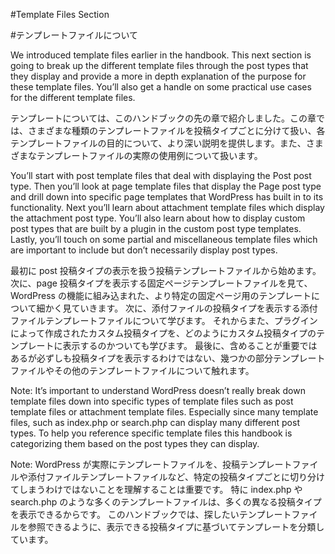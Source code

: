 #Template Files Section

#テンプレートファイルについて

We introduced template files earlier in the handbook.  This next section is going to break up the different template files through the post types that they display and provide a more in depth explanation of the purpose for these template files.  You’ll also get a handle on some practical use cases for the different template files.

テンプレートについては、このハンドブックの先の章で紹介しました。この章では、さまざまな種類のテンプレートファイルを投稿タイプごとに分けて扱い、各テンプレートファイルの目的について、より深い説明を提供します。また、さまざまなテンプレートファイルの実際の使用例について扱います。

You’ll start with post template files that deal with displaying the Post post type.  Then you’ll look at page template files that display the Page post type and drill down into specific page templates that WordPress has built in to its functionality.  Next you’ll learn about attachment template files which display the attachment post type.  You’ll also learn about how to display custom post types that are built by a plugin in the custom post type templates.  Lastly, you’ll touch on some partial and miscellaneous template files which are important to include but don’t necessarily display post types.

最初に post 投稿タイプの表示を扱う投稿テンプレートファイルから始めます。 次に、page 投稿タイプを表示する固定ページテンプレートファイルを見て、WordPress の機能に組み込まれた、より特定の固定ページ用のテンプレートについて細かく見ていきます。 次に、添付ファイルの投稿タイプを表示する添付ファイルテンプレートファイルについて学びます。 それからまた、プラグインによって作成されたカスタム投稿タイプを、どのようにカスタム投稿タイプのテンプレートに表示するのかついても学びます。 最後に、含めることが重要ではあるが必ずしも投稿タイプを表示するわけではない、幾つかの部分テンプレートファイルやその他のテンプレートファイルについて触れます。

Note:  It’s important to understand WordPress doesn’t really break down template files down into specific types of template files such as post template files or attachment template files. Especially since many template files, such as index.php or search.php can display many different post types. To help you reference specific template files this handbook is categorizing them based on the post types they can display.

Note: WordPress が実際にテンプレートファイルを、投稿テンプレートファイルや添付ファイルテンプレートファイルなど、特定の投稿タイプごとに切り分けてしまうわけではないことを理解することは重要です。 特に index.php や search.php のような多くのテンプレートファイルは、多くの異なる投稿タイプを表示できるからです。 このハンドブックでは、探したいテンプレートファイルを参照できるように、表示できる投稿タイプに基づいてテンプレートを分類しています。
